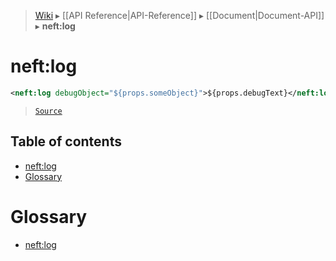 > [Wiki](Home) ▸ [[API Reference|API-Reference]] ▸ [[Document|Document-API]] ▸ **neft:log**

# neft:log

```xml
<neft:log debugObject="${props.someObject}">${props.debugText}</neft:log>
```

> [`Source`](/Neft-io/neft/blob/564f8d734f4e3d2b9c5aa3d8f0b6cad0c8b3f9f0/src/document/file/parse/logs.litcoffee#neftlog)

## Table of contents
* [neft:log](#neftlog)
* [Glossary](#glossary)

# Glossary

- [neft:log](#neftlog)


